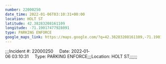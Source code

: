 ```yaml
---
number: 22000250
date_time: 2022-01-06T03:10:31+00:00
location: HOLT ST
latitude: 42.38283208161109
longitude: -71.19017477928091
type: PARKING ENFORCE
google_maps_link: https://maps.google.com/?q=42.38283208161109,-71.19017477928091
---
```


;;;Incident #: 22000250     Date: 2022‐01‐06 03:10:31     Type: PARKING ENFORCE;;;Location: HOLT ST;;;;;;
